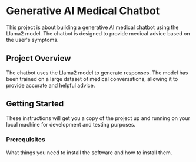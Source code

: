 # Generative AI Medical Chatbot

This project is about building a generative AI medical chatbot using the Llama2 model. The chatbot is designed to provide medical advice based on the user's symptoms.

## Project Overview

The chatbot uses the Llama2 model to generate responses. The model has been trained on a large dataset of medical conversations, allowing it to provide accurate and helpful advice.

## Getting Started

These instructions will get you a copy of the project up and running on your local machine for development and testing purposes.

### Prerequisites

What things you need to install the software and how to install them.
